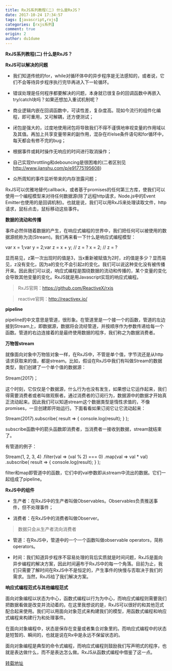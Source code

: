 ```yaml
---
title: RxJS系列教程(二) 什么是RxJS？
date: 2017-10-24 17:34:57
tags: [javascript,rxjs]
categories: [rxjs系列]
comment: true
origin: 2
author: du1dume
---
```

**RxJS系列教程(二) 什么是RxJS？**

**RxJS可以解决的问题**

-   我们知道传统的for，while对循环体中的异步程序是无法感知的，或者说，它们不会等待异步程序执行完毕再进入下一轮循环。

-   错误处理是任何程序都要解决的问题，本身就已很复杂的回调函数中再嵌入try/catch块吗？如果还想加入重试机制呢？

-   商业逻辑内嵌在回调函数中，可读性差，复杂度高。现如今流行的组件化编程，即可重用，又可解耦，还方便测试；

-   闭包是强大的，过度地使用闭包将导致我们不得不谨慎地审视变量的作用域以及其值。再加上共享变量带来的副作用，混杂在if/else条件语句和for循环中，每天都会有修不完的bug；

-   根据事件或耗时操作无响应的时间进行取消操作；

-   自己实现throttling和debouncing是很困难的(二者区别见<http://www.jianshu.com/p/e91775195608>)

-   众所周知的事件监听带来的内存泄露问题；

RxJS可以优雅地替代callback，或者基于promises的任何第三方库，使我们可以使用一个编程模型来对待任何数据源(除了远程http请求，Node.js中的Event
Emitter也使用的是回调机制)。也就是说，我们可以用RxJS来处理读取文件，http请求，鼠标点击，鼠标移动这些事件。

**数据的流动和传播**

事件必然伴随着数据的产生，在响应式编程的世界中，我们把任何可以被使用的数据源统称为流(Stream)。我们再来看一下什么是响应式编程模型：

var x = 1;var y = 2;var z = x + y; // z = ? x = 2; // z = ?

显而易见，z第一次出现时的值是3，当x重新被赋值为2时，z的值是多少？显而易见，z没有变化，因为a的变化不会引起z的变化。我们可以说这种变化没有被传播开来。因此我们可以说，响应式编程是围绕数据的流动和传播的，某个变量的变化会导致其他变量的变化。RxJS就是用Javascript实现的响应式编程。

>   RxJS官网：https://github.com/ReactiveX/rxjs

>   reactive官网：http://reactivex.io/

**pipeline**

pipeline的中文意思是管道，很形象。在管道里是一个接一个的函数，管道的左边接到Stream上，即数据源，数据将会流经管道，并按顺序作为参数传递给每一个函数。管道的右边连接着的是最终使用数据的程序，我们称之为数据消费者。

**万物皆stream**

就像面向对象中万物皆对象一样，在RxJS中，不管是单个值，字节流还是从http请求获取来的值，都是stream。比如，假设在RxJS中我们有叫做Stream的数据类型，我们创建了一个单个值的数据源：

Stream(2017)；

这个时刻，它仅仅是个数据源，什么行为也没有发生，如果想让它运作起来，我们得需要消费者或者叫做观察者。通过消费者的订阅行为，数据源中的数据才开始真正流动起来。因此我们可以知道stream这个数据类型是惰性求值的，不像promises，一旦创建即开始运行。下面看看如果订阅它让它流动起来：

Stream(2017).subscribe( result =\> { console.log(result); } );

subscribe函数中的箭头函数即消费者，当消费者一接收到数据，stream就结束了。

有管道的例子：

Stream(1, 2, 3, 4) .filter(val =\> (val % 2) === 0) .map(val =\> val \* val)
.subscribe( result =\> { console.log(result); } );

filter和map即管道中的函数，它们中的val参数即从stream中流出的数据。它们一起组成了pipeline。

**RxJS中的组件**

-   生产者：在RxJS中的生产者叫做Observables。Observables负责推送事件，但不处理事件；

-   消费者：在RxJS中的消费者叫做Observer。

>   数据只会从生产者流向消费者

-   管道：在RxJS中，管道中的一个一个函数叫做observable
    operators，简称operators。

-   时间：我们知道异步程序不容易处理的背后实质就是时间问题，RxJS是面向异步编程的解决方案，因此时间遍布于RxJS中的每一个角落。目前为止，我们只需要了解时间在RxJS中不是恒定的，产生事件的快慢与否取决于我们的需求。当然，RxJS给了我们解决方案。

**响应式编程范式与其他编程范式**

面向对象编程以状态为中心，函数式编程以行为为中心，而响应式编程则需要我们把数据看做是改变并流动着的。在这里我想说的是，RxJS可以很好的和其他范式配合起来使用。我们可以用面向对象范式来构建我们的模型，用函数式编程和响应式编程来构建行为和处理事件。

在面向对象编程中，状态是保存在变量或者集合对象里的。而响应式编程中的状态是短暂的、瞬间的，也就是说在Rx中是永远不保留状态的。

面向对象编程是典型的命令式编程，而响应式编程则鼓励我们写声明式的程序，也就是表达做什么，而不是表达怎么做。RxJS从函数式编程中借鉴了这一点。


[转载地址](http://www.jianshu.com/p/50692f040890)
